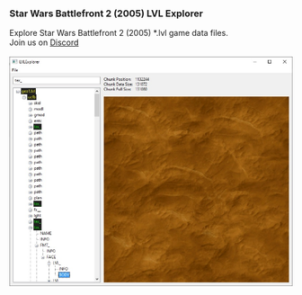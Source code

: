 ### Star Wars Battlefront 2 (2005) LVL Explorer
Explore Star Wars Battlefront 2 (2005) *.lvl game data files.<br />
Join us on [Discord](https://discord.com/invite/nNUapcU)<br />
<br />
![](Screenshots/screenshot1.jpg)
